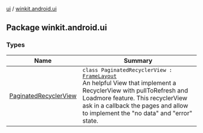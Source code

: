 [ui](../index.md) / [winkit.android.ui](./index.md)

## Package winkit.android.ui

### Types

| Name | Summary |
|---|---|
| [PaginatedRecyclerView](-paginated-recycler-view/index.md) | `class PaginatedRecyclerView : `[`FrameLayout`](https://developer.android.com/reference/android/widget/FrameLayout.html)<br>An helpful View that implement a RecyclerView with pullToRefresh and Loadmore feature. This recyclerView ask in a callback the pages and allow to implement the "no data" and "error" state. |
